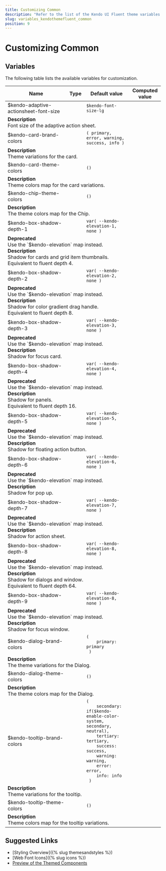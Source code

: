 ```yaml
---
title: Customizing Common
description: "Refer to the list of the Kendo UI Fluent theme variables available for customization."
slug: variables_kendothemefluent_common
position: 9
---
```


# Customizing Common

## Variables

The following table lists the available variables for customization.

<table class="theme-variables">
    <colgroup>
    <col style="width: 200px; white-space:nowrap;" />
    <col />
    <col />
    <col />
</colgroup>
<thead>
    <tr>
        <th>Name</th>
        <th>Type</th>
        <th>Default value</th>
        <th>Computed value</th>
    </tr>
</thead>
<tbody>
        <tr>
    <td>$kendo-adaptive-actionsheet-font-size</td>
    <td></td>
    <td><code>$kendo-font-size-lg</code></td>
    <td></td>
</tr>
<tr>
    <td colspan="4" class="theme-variables-description-container"><div><b>Description</b><div class="theme-variables-description">Font size of the adaptive action sheet.</div></div>
    </td>
</tr>
<tr>
    <td>$kendo-card-brand-colors</td>
    <td></td>
    <td><code>( primary, error, warning, success, info )</code></td>
    <td></td>
</tr>
<tr>
    <td colspan="4" class="theme-variables-description-container"><div><b>Description</b><div class="theme-variables-description">Theme variations for the card.</div></div>
    </td>
</tr>
<tr>
    <td>$kendo-card-theme-colors</td>
    <td></td>
    <td><code>()</code></td>
    <td></td>
</tr>
<tr>
    <td colspan="4" class="theme-variables-description-container"><div><b>Description</b><div class="theme-variables-description">Theme colors map for the card variations.</div></div>
    </td>
</tr>
<tr>
    <td>$kendo-chip-theme-colors</td>
    <td></td>
    <td><code>()</code></td>
    <td></td>
</tr>
<tr>
    <td colspan="4" class="theme-variables-description-container"><div><b>Description</b><div class="theme-variables-description">The theme colors map for the Chip.</div></div>
    </td>
</tr>
<tr>
    <td>$kendo-box-shadow-depth-1</td>
    <td></td>
    <td><code>var( --kendo-elevation-1, none )</code></td>
    <td></td>
</tr>
<tr>
    <td colspan="4" class="theme-variables-description-container"><div><b>Deprecated</b><div class="theme-variables-description">Use the `$kendo-elevation` map instead.</div></div><div><b>Description</b><div class="theme-variables-description">Shadow for cards and grid item thumbnails.<br />Equivalent to fluent depth 4.</div></div>
    </td>
</tr>
<tr>
    <td>$kendo-box-shadow-depth-2</td>
    <td></td>
    <td><code>var( --kendo-elevation-2, none )</code></td>
    <td></td>
</tr>
<tr>
    <td colspan="4" class="theme-variables-description-container"><div><b>Deprecated</b><div class="theme-variables-description">Use the `$kendo-elevation` map instead.</div></div><div><b>Description</b><div class="theme-variables-description">Shadow for color gradient drag handle.<br />Equivalent to fluent depth 8.</div></div>
    </td>
</tr>
<tr>
    <td>$kendo-box-shadow-depth-3</td>
    <td></td>
    <td><code>var( --kendo-elevation-3, none )</code></td>
    <td></td>
</tr>
<tr>
    <td colspan="4" class="theme-variables-description-container"><div><b>Deprecated</b><div class="theme-variables-description">Use the `$kendo-elevation` map instead.</div></div><div><b>Description</b><div class="theme-variables-description">Shadow for focus card.</div></div>
    </td>
</tr>
<tr>
    <td>$kendo-box-shadow-depth-4</td>
    <td></td>
    <td><code>var( --kendo-elevation-4, none )</code></td>
    <td></td>
</tr>
<tr>
    <td colspan="4" class="theme-variables-description-container"><div><b>Deprecated</b><div class="theme-variables-description">Use the `$kendo-elevation` map instead.</div></div><div><b>Description</b><div class="theme-variables-description">Shadow for panels.<br />Equivalent to fluent depth 16.</div></div>
    </td>
</tr>
<tr>
    <td>$kendo-box-shadow-depth-5</td>
    <td></td>
    <td><code>var( --kendo-elevation-5, none )</code></td>
    <td></td>
</tr>
<tr>
    <td colspan="4" class="theme-variables-description-container"><div><b>Deprecated</b><div class="theme-variables-description">Use the `$kendo-elevation` map instead.</div></div><div><b>Description</b><div class="theme-variables-description">Shadow for floating action button.</div></div>
    </td>
</tr>
<tr>
    <td>$kendo-box-shadow-depth-6</td>
    <td></td>
    <td><code>var( --kendo-elevation-6, none )</code></td>
    <td></td>
</tr>
<tr>
    <td colspan="4" class="theme-variables-description-container"><div><b>Deprecated</b><div class="theme-variables-description">Use the `$kendo-elevation` map instead.</div></div><div><b>Description</b><div class="theme-variables-description">Shadow for pop up.</div></div>
    </td>
</tr>
<tr>
    <td>$kendo-box-shadow-depth-7</td>
    <td></td>
    <td><code>var( --kendo-elevation-7, none )</code></td>
    <td></td>
</tr>
<tr>
    <td colspan="4" class="theme-variables-description-container"><div><b>Deprecated</b><div class="theme-variables-description">Use the `$kendo-elevation` map instead.</div></div><div><b>Description</b><div class="theme-variables-description">Shadow for action sheet.</div></div>
    </td>
</tr>
<tr>
    <td>$kendo-box-shadow-depth-8</td>
    <td></td>
    <td><code>var( --kendo-elevation-8, none )</code></td>
    <td></td>
</tr>
<tr>
    <td colspan="4" class="theme-variables-description-container"><div><b>Deprecated</b><div class="theme-variables-description">Use the `$kendo-elevation` map instead.</div></div><div><b>Description</b><div class="theme-variables-description">Shadow for dialogs and window.<br />Equivalent to fluent depth 64.</div></div>
    </td>
</tr>
<tr>
    <td>$kendo-box-shadow-depth-9</td>
    <td></td>
    <td><code>var( --kendo-elevation-8, none )</code></td>
    <td></td>
</tr>
<tr>
    <td colspan="4" class="theme-variables-description-container"><div><b>Deprecated</b><div class="theme-variables-description">Use the `$kendo-elevation` map instead.</div></div><div><b>Description</b><div class="theme-variables-description">Shadow for focus window.</div></div>
    </td>
</tr>
<tr>
    <td>$kendo-dialog-brand-colors</td>
    <td></td>
    <td><code>(
    primary: primary
 )</code></td>
    <td></td>
</tr>
<tr>
    <td colspan="4" class="theme-variables-description-container"><div><b>Description</b><div class="theme-variables-description">The theme variations for the Dialog.</div></div>
    </td>
</tr>
<tr>
    <td>$kendo-dialog-theme-colors</td>
    <td></td>
    <td><code>()</code></td>
    <td></td>
</tr>
<tr>
    <td colspan="4" class="theme-variables-description-container"><div><b>Description</b><div class="theme-variables-description">The theme colors map for the Dialog.</div></div>
    </td>
</tr>
<tr>
    <td>$kendo-tooltip-brand-colors</td>
    <td></td>
    <td><code>(
    secondary: if($kendo-enable-color-system, secondary, neutral),
    tertiary: tertiary,
    success: success,
    warning: warning,
    error: error,
    info: info
 )</code></td>
    <td></td>
</tr>
<tr>
    <td colspan="4" class="theme-variables-description-container"><div><b>Description</b><div class="theme-variables-description">Theme variations for the tooltip.</div></div>
    </td>
</tr>
<tr>
    <td>$kendo-tooltip-theme-colors</td>
    <td></td>
    <td><code>()</code></td>
    <td></td>
</tr>
<tr>
    <td colspan="4" class="theme-variables-description-container"><div><b>Description</b><div class="theme-variables-description">Theme colors map for the tooltip variations.</div></div>
    </td>
</tr>
</tbody>
</table>

## Suggested Links

* [Styling Overview]({% slug themesandstyles %})
* [Web Font Icons]({% slug icons %})
* [Preview of the Themed Components](../)

